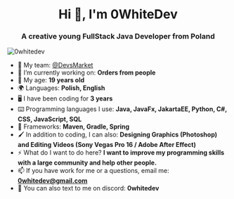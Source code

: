 <h1 align="center">Hi 👋, I'm 0WhiteDev</h1>
<h3 align="center">A creative young FullStack Java Developer from Poland</h3>

<p align="left"> <img src="https://komarev.com/ghpvc/?username=0whitedev&label=Profile%20views&color=0e75b6&style=flat" alt="0whitedev" /> </p>

- 💎 My team: [@DevsMarket](https://github.com/DEVS-MARKET)
- 🔭 I’m currently working on: **Orders from people**
- 🔞 My age: **19 years old**
- 🌍 Languages: **Polish, English**
- 🖥️ I have been coding for **3 years**
- ⌨️ Programming languages I use: **Java, JavaFx, JakartaEE, Python, C#, CSS, JavaScript, SQL**
- 🎲 Frameworks: **Maven, Gradle, Spring**
- 🖌️ In addition to coding, I can also: **Designing Graphics (Photoshop) and Editing Videos (Sony Vegas Pro 16 / Adobe After Effect)**
- ⚡️ What do I want to do here? **I want to improve my programming skills with a large community and help other people.**
- 📫 If you have work for me or a questions, email me: **0whitedev@gmail.com**
- 👾 You can also text to me on discord: **0whitedev**
